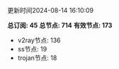 更新时间2024-08-14 16:10:09

**总订阅: 45**
**总节点: 714**
**有效节点: 173**
- v2ray节点: 136
- ss节点: 19
- trojan节点: 18
